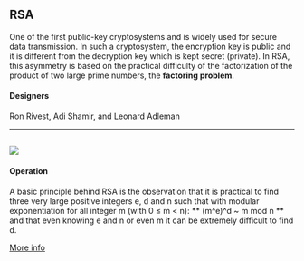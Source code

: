 ## RSA
 One of the first public-key cryptosystems and is widely used for secure data transmission. In such a cryptosystem, the encryption key is public and it is different from the decryption key which is kept secret (private). In RSA, this asymmetry is based on the practical difficulty of the factorization of the product of two large prime numbers, the **factoring problem**.

#### Designers
Ron Rivest, Adi Shamir, and Leonard Adleman

---------------

![](https://globlib4u.files.wordpress.com/2013/10/image1_e.gif)
--------------
#### Operation

A basic principle behind RSA is the observation that it is practical to find three very large positive integers e, d and n such that with modular exponentiation for all integer m (with 0 ≤ m < n):
** (m^e)^d ~ m mod n **
and that even knowing e and n or even m it can be extremely difficult to find d.

[More info](https://en.wikipedia.org/wiki/RSA_(cryptosystem))
